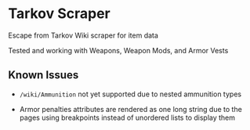 # Tarkov Scraper

Escape from Tarkov Wiki scraper for item data

Tested and working with Weapons, Weapon Mods, and Armor Vests

## Known Issues

- `/wiki/Ammunition` not yet supported due to nested ammunition types

- Armor penalties attributes are rendered as one long string due to the pages using breakpoints instead of unordered lists to display them
